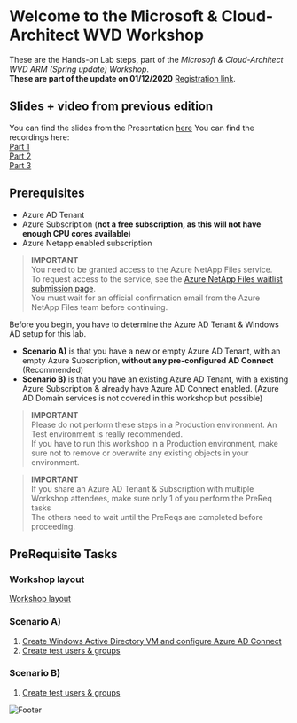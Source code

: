 # Welcome to the Microsoft & Cloud-Architect WVD Workshop

These are the Hands-on Lab steps, part of the *Microsoft & Cloud-Architect WVD ARM (Spring update) Workshop*.<br/>
**These are part of the update on 01/12/2020** <a href="https://www.microsoft.com/partner-training/we/?aid=41560" target="_blank">Registration link</a>.<br/>
<!-- If you have any questions, just ask **Micha** <a href="https://www.cloud-architect.be" target="_blank">(blog)</a> or **Bart** <a href="https://bartroels.github.io/2020-04-21-EverythingYouNeedtoKnowOnWVD/" target="_blank">(blog)</a> for further assistance<br/> -->


## Slides + video from previous edition
You can find the slides from the Presentation <a href="/CA-Microsoft-WVD_ARM-Workshop/Presentation/MSFT%20Workshop%20-%20Windows%20Virtual%20Desktop.pdf" target="_blank">here</a>
You can find the recordings here:<br/>
<a href="https://youtu.be/__Z4-zCNdlI" target="_blank">Part 1</a><br/>
<a href="https://youtu.be/_j3IQfPfo_Q" target="_blank">Part 2</a><br/>
<a href="https://youtu.be/6WCqaWWtyfY" target="_blank">Part 3</a><br/>

## Prerequisites

 - Azure AD Tenant
 - Azure Subscription (**not a free subscription, as this will not have enough CPU cores available**)
 - Azure Netapp enabled subscription

 > **IMPORTANT**<br/>
 > You need to be granted access to the Azure NetApp Files service.<br/>
 > To request access to the service, see the <a href="https://aka.ms/azurenetappfiles" target="_blank">Azure NetApp Files waitlist submission page</a>.<br/>
 > You must wait for an official confirmation email from the Azure NetApp Files team before continuing.


Before you begin, you have to determine the Azure AD Tenant & Windows AD setup for this lab.<br/>
 - **Scenario A)** is that you have a new or empty Azure AD Tenant, with an empty Azure Subscription, **without any pre-configured AD Connect** (Recommended)
 - **Scenario B)** is that you have an existing Azure AD Tenant, with a existing Azure Subscription & already have Azure AD Connect enabled. (Azure AD Domain services is not covered in this workshop but possible)

 > **IMPORTANT**<br/>
 > Please do not perform these steps in a Production environment. An Test environment is really recommended.<br/>
 > If you have to run this workshop in a Production environment, make sure not to remove or overwrite any existing objects in your environment.

 > **IMPORTANT**<br/>
 > If you share an Azure AD Tenant & Subscription with multiple Workshop attendees, make sure only 1 of you perform the PreReq tasks<br/>
 > The others need to wait until the PreReqs are completed before proceeding.

## PreRequisite Tasks
### Workshop layout
[Workshop layout](/CA-Microsoft-WVD_ARM-Workshop/Workshop%20layout)

### Scenario A)
1. [Create Windows Active Directory VM and configure Azure AD Connect](/CA-Microsoft-WVD_ARM-Workshop/Create%20Windows%20Active%20Directory%20VM)
2. [Create test users & groups](/CA-Microsoft-WVD_ARM-Workshop/Create%20Test%20users%20and%20groups)

### Scenario B)
1. [Create test users & groups](/CA-Microsoft-WVD_ARM-Workshop/Create%20Test%20users%20and%20groups)

![Footer](https://michawets.github.io/CA-Microsoft-WVD_ARM-Workshop/images/Footer.png)

<script type="text/javascript">
    setTimeout(function() { 
            document.getElementById("sidebar").style.display = "none";
            var x = document.getElementsByClassName('inner'); 
            x[0].style.width = "90%";
            var x = document.getElementsByTagName('h1'); 
            x[0].style.width = "90%";
            x[0].style.textAlign = "center"
            x[0].innerHTML = "Microsoft & Cloud-Architect WVD Workshop"
        }, 250);
</script>